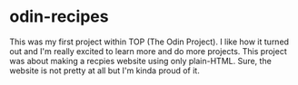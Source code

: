 # odin-recipes
This was my first project within TOP (The Odin Project). I like how it turned out and I'm really excited to learn more and do more projects.
This project was about making a recpies website using only plain-HTML. Sure, the website is not pretty at all but I'm kinda proud of it.

